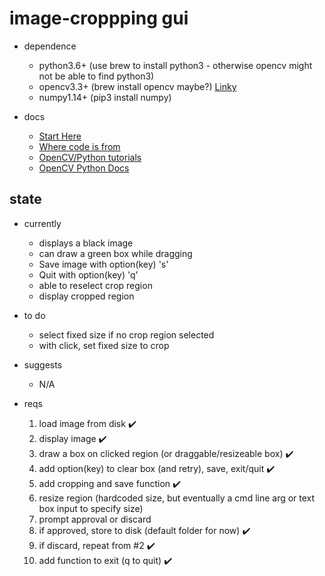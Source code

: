 # image-croppping gui

  * dependence
    - python3.6+ (use brew to install python3 - otherwise opencv might not be able to find python3)
    - opencv3.3+ (brew install opencv maybe?) [Linky](https://www.pyimagesearch.com/2016/12/19/install-opencv-3-on-macos-with-homebrew-the-easy-way/)
    - numpy1.14+ (pip3 install numpy)

  * docs
    - [Start Here](https://docs.opencv.org/3.3.0/dc/d4d/tutorial_py_table_of_contents_gui.html "Start with this")
    - [Where code is from](https://docs.opencv.org/3.3.0/db/d5b/tutorial_py_mouse_handling.html)
    - [OpenCV/Python tutorials](https://docs.opencv.org/3.3.0/d6/d00/tutorial_py_root.html "Really good")
    - [OpenCV Python Docs](https://docs.opencv.org/3.3.0/index.html)

## state

  * currently
    - displays a black image
    - can draw a green box while dragging
    - Save image with option(key) 's'
    - Quit with option(key) 'q'
    - able to reselect crop region
    - display cropped region

  * to do
    - select fixed size if no crop region selected
    - with click, set fixed size to crop

  * suggests
    - N/A

  * reqs
    1. load image from disk :heavy_check_mark:
    2. display image :heavy_check_mark:
    3. draw a box on clicked region (or draggable/resizeable box) :heavy_check_mark:
    4. add option(key) to clear box (and retry), save, exit/quit :heavy_check_mark:
    5. add cropping and save function :heavy_check_mark:
    6. resize region (hardcoded size, but eventually a cmd line arg or text box input to specify size)
    7. prompt approval or discard
    8. if approved, store to disk (default folder for now) :heavy_check_mark:
    9. if discard, repeat from #2 :heavy_check_mark:
    10. add function to exit (q to quit) :heavy_check_mark:
    